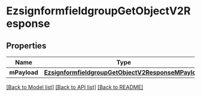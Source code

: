 # EzsignformfieldgroupGetObjectV2Response

## Properties
Name | Type | Description | Notes
------------ | ------------- | ------------- | -------------
**mPayload** | [**EzsignformfieldgroupGetObjectV2ResponseMPayload**](EzsignformfieldgroupGetObjectV2ResponseMPayload.md) |  | 

[[Back to Model list]](../README.md#documentation-for-models) [[Back to API list]](../README.md#documentation-for-api-endpoints) [[Back to README]](../README.md)


